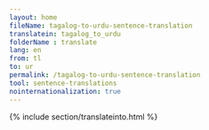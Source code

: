 ```yaml
---
layout: home
fileName: tagalog-to-urdu-sentence-translation
translatein: tagalog_to_urdu
folderName : translate
lang: en
from: tl
to: ur
permalink: /tagalog-to-urdu-sentence-translation
tool: sentence-translations
nointernationalization: true
---
```

{% include section/translateinto.html %}
